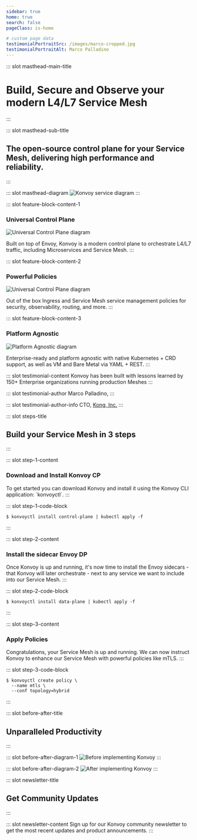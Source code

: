```yaml
---
sidebar: true
home: true
search: false
pageClass: is-home

# custom page data
testimonialPortraitSrc: /images/marco-cropped.jpg
testimonialPortraitAlt: Marco Palladino
---
```


<!-- page masthead -->

::: slot masthead-main-title
# Build, Secure and Observe your modern L4/L7 Service Mesh
:::

::: slot masthead-sub-title
## The open-source control plane for your Service Mesh, delivering high performance and reliability.
:::

::: slot masthead-diagram
<img src="/images/diagrams/main-diagram.png" srcset="/images/diagrams/main-diagram@2x.png 2x" alt="Konvoy service diagram">
:::

<!-- feature blocks -->

::: slot feature-block-content-1
### Universal Control Plane
<img src="/images/diagrams/diagram-universal-cp.jpg" srcset="/images/diagrams/diagram-universal-cp@2x.jpg 2x" alt="Universal Control Plane diagram">

Built on top of Envoy, Konvoy is a modern control plane to orchestrate L4/L7 traffic, including Microservices and Service Mesh.
:::

::: slot feature-block-content-2
### Powerful Policies
<img src="/images/diagrams/diagram-powerful-policies.jpg" srcset="/images/diagrams/diagram-powerful-policies@2x.jpg 2x" alt="Universal Control Plane diagram">

Out of the box Ingress and Service Mesh service management policies for security, observability, routing, and more.
:::

::: slot feature-block-content-3
### Platform Agnostic
<img src="/images/diagrams/diagram-platform-agnostic.jpg" srcset="/images/diagrams/diagram-platform-agnostic@2x.jpg 2x" alt="Platform Agnostic diagram">

Enterprise-ready and platform agnostic with native Kubernetes + CRD support, as well as VM and Bare Metal via YAML + REST.
:::

<!-- testimonial -->

::: slot testimonial-content
Konvoy has been built with lessons learned by 150+ Enterprise organizations running production Meshes
:::

::: slot testimonial-author
Marco Palladino,
:::

::: slot testimonial-author-info
CTO, [Kong, Inc.](https://konghq.com/)
:::

<!-- steps -->

::: slot steps-title
## Build your Service Mesh in 3 steps
:::

::: slot step-1-content
### Download and Install Konvoy CP
To get started you can download Konvoy and install it using the Konvoy CLI application: &#96;konvoyctl&#96;.
:::

::: slot step-1-code-block
```
$ konvoyctl install control-plane | kubectl apply -f
```
:::

::: slot step-2-content
### Install the sidecar Envoy DP
Once Konvoy is up and running, it's now time to install the Envoy sidecars - that Konvoy will 
later orchestrate - next to any service we want to include into our Service Mesh.
:::

::: slot step-2-code-block
```
$ konvoyctl install data-plane | kubectl apply -f
```
:::

::: slot step-3-content
### Apply Policies
Congratulations, your Service Mesh is up and running. We can now instruct Konvoy to enhance our 
Service Mesh with powerful policies like mTLS.
:::

::: slot step-3-code-block
```
$ konvoyctl create policy \
  --name mtls \
  --conf topology=hybrid
```
:::

<!-- before and after -->

::: slot before-after-title
## Unparalleled Productivity
:::

::: slot before-after-diagram-1
<img src="/images/diagrams/diagram-before.jpg" srcset="/images/diagrams/diagram-before@2x.jpg 2x" alt="Before implementing Konvoy">
:::

::: slot before-after-diagram-2
<img src="/images/diagrams/diagram-after.jpg" srcset="/images/diagrams/diagram-after@2x.jpg 2x" alt="After implementing Konvoy">
:::

<!-- newsletter -->

::: slot newsletter-title
## Get Community Updates
:::

::: slot newsletter-content
Sign up for our Konvoy community newsletter to get the most recent updates and product announcements.
:::